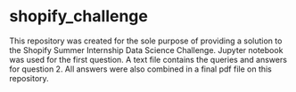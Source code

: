 # shopify_challenge

This repository was created for the sole purpose of providing a solution to the Shopify Summer Internship Data Science Challenge. Jupyter notebook was used for the first question. A text file contains the queries and answers for question 2. All answers were also combined in a final pdf file on this repository. 

